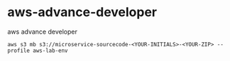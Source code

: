 # aws-advance-developer
aws advance developer

```
aws s3 mb s3://microservice-sourcecode-<YOUR-INITIALS>-<YOUR-ZIP> --profile aws-lab-env
```
